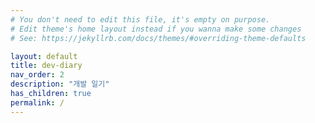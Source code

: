 ```yaml
---
# You don't need to edit this file, it's empty on purpose.
# Edit theme's home layout instead if you wanna make some changes
# See: https://jekyllrb.com/docs/themes/#overriding-theme-defaults

layout: default
title: dev-diary
nav_order: 2
description: "개발 일기"
has_children: true
permalink: /
---
```


